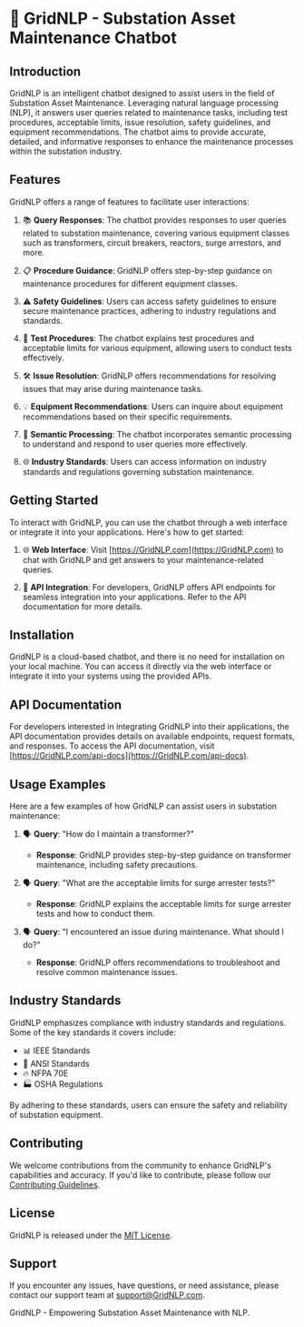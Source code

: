 # 🤖 GridNLP - Substation Asset Maintenance Chatbot

## Introduction

GridNLP is an intelligent chatbot designed to assist users in the field of Substation Asset Maintenance. Leveraging natural language processing (NLP), it answers user queries related to maintenance tasks, including test procedures, acceptable limits, issue resolution, safety guidelines, and equipment recommendations. The chatbot aims to provide accurate, detailed, and informative responses to enhance the maintenance processes within the substation industry.

## Features

GridNLP offers a range of features to facilitate user interactions:

1. 📚 **Query Responses**: The chatbot provides responses to user queries related to substation maintenance, covering various equipment classes such as transformers, circuit breakers, reactors, surge arrestors, and more.

2. 📋 **Procedure Guidance**: GridNLP offers step-by-step guidance on maintenance procedures for different equipment classes.

3. ⚠️ **Safety Guidelines**: Users can access safety guidelines to ensure secure maintenance practices, adhering to industry regulations and standards.

4. 🔬 **Test Procedures**: The chatbot explains test procedures and acceptable limits for various equipment, allowing users to conduct tests effectively.

5. 🛠️ **Issue Resolution**: GridNLP offers recommendations for resolving issues that may arise during maintenance tasks.

6. 💡 **Equipment Recommendations**: Users can inquire about equipment recommendations based on their specific requirements.

7. 🧠 **Semantic Processing**: The chatbot incorporates semantic processing to understand and respond to user queries more effectively.

8. 🌐 **Industry Standards**: Users can access information on industry standards and regulations governing substation maintenance.

## Getting Started

To interact with GridNLP, you can use the chatbot through a web interface or integrate it into your applications. Here's how to get started:

1. 🌐 **Web Interface**: Visit [https://GridNLP.com](https://GridNLP.com) to chat with GridNLP and get answers to your maintenance-related queries.

2. 🧩 **API Integration**: For developers, GridNLP offers API endpoints for seamless integration into your applications. Refer to the API documentation for more details.

## Installation

GridNLP is a cloud-based chatbot, and there is no need for installation on your local machine. You can access it directly via the web interface or integrate it into your systems using the provided APIs.

## API Documentation

For developers interested in integrating GridNLP into their applications, the API documentation provides details on available endpoints, request formats, and responses. To access the API documentation, visit [https://GridNLP.com/api-docs](https://GridNLP.com/api-docs).

## Usage Examples

Here are a few examples of how GridNLP can assist users in substation maintenance:

1. 🗣️ **Query**: "How do I maintain a transformer?"
   - **Response**: GridNLP provides step-by-step guidance on transformer maintenance, including safety precautions.

2. 🗣️ **Query**: "What are the acceptable limits for surge arrester tests?"
   - **Response**: GridNLP explains the acceptable limits for surge arrester tests and how to conduct them.

3. 🗣️ **Query**: "I encountered an issue during maintenance. What should I do?"
   - **Response**: GridNLP offers recommendations to troubleshoot and resolve common maintenance issues.

## Industry Standards

GridNLP emphasizes compliance with industry standards and regulations. Some of the key standards it covers include:

- 📊 IEEE Standards
- 📜 ANSI Standards
- 🔥 NFPA 70E
- 🏭 OSHA Regulations

By adhering to these standards, users can ensure the safety and reliability of substation equipment.

## Contributing

We welcome contributions from the community to enhance GridNLP's capabilities and accuracy. If you'd like to contribute, please follow our [Contributing Guidelines](CONTRIBUTING.md).

## License

GridNLP is released under the [MIT License](LICENSE).

## Support

If you encounter any issues, have questions, or need assistance, please contact our support team at [support@GridNLP.com](mailto:support@GridNLP.com).

GridNLP - Empowering Substation Asset Maintenance with NLP.
